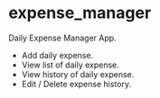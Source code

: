 # expense_manager

Daily Expense Manager App.
- Add daily expense.
- View list of daily expense.
- View history of daily expense.
- Edit / Delete expense history.
